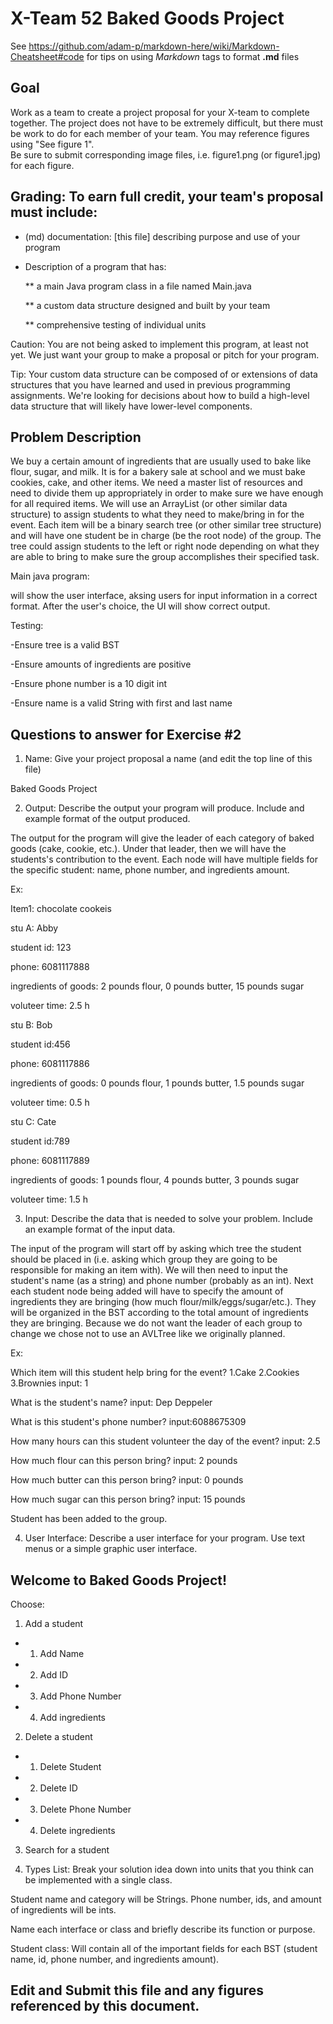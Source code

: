 # X-Team 52 Baked Goods Project

See https://github.com/adam-p/markdown-here/wiki/Markdown-Cheatsheet#code for tips on using *Markdown* tags to format __.md__ files

## Goal

Work as a team to create a project proposal for your X-team to complete together.
The project does not have to be extremely difficult,
but there must be work to do for each member of your team.
You may reference figures using "See figure 1".  
Be sure to submit corresponding image files, i.e. figure1.png (or figure1.jpg) for each figure.

## Grading: To earn full credit, your team's proposal must include:

* (md) documentation: [this file] describing purpose and use of your program

* Description of a program that has:

  ** a main Java program class in a file named Main.java
  
  ** a custom data structure designed and built by your team
  
  ** comprehensive testing of individual units
  
 Caution: You are not being asked to implement this program, at least not yet. 
 We just want your group to make a proposal or pitch for your program.
 
 Tip: Your custom data structure can be composed of or extensions of data structures that you have learned and used in previous programming assignments.  We're looking for decisions about how to build a high-level data structure that will likely have lower-level components.

## Problem Description

We buy a certain amount of ingredients that are usually used to bake like flour, sugar, and milk. It is for a bakery sale at school and we must bake cookies, cake, and other items. We need a master list of resources and need to divide them up appropriately in order to make sure we have enough for all required items.
We will use an ArrayList (or other similar data structure) to assign students to what they need to make/bring in for the event. Each item will be a binary search tree (or other similar tree structure) and will have one student be in charge (be the root node) of the group. The tree could assign students to the left or right node depending on what they are able to bring to make sure the group accomplishes their specified task.

Main java program:

will show the user interface, aksing users for input information in a correct format.
After the user's choice, the UI will show correct output.

Testing:

-Ensure tree is a valid BST

-Ensure amounts of ingredients are positive

-Ensure phone number is a 10 digit int

-Ensure name is a valid String with first and last name


## Questions to answer for Exercise #2

1. Name: Give your project proposal a name (and edit the top line of this file)

Baked Goods Project


2. Output: Describe the output your program will produce.  Include and example format of the output produced.

The output for the program will give the leader of each category of baked goods (cake, cookie, etc.). Under that leader, then we will have the students's contribution to the event. Each node will have multiple fields for the specific student: name, phone number, and ingredients amount.

Ex:

Item1: chocolate cookeis

stu A: Abby 

 student id: 123
 
 phone: 6081117888
 
 ingredients of goods: 2 pounds flour, 0 pounds butter, 15 pounds sugar
 
 voluteer time: 2.5 h
 
stu B: Bob

 student id:456
 
 phone: 6081117886
 
 ingredients of goods: 0 pounds flour, 1 pounds butter, 1.5 pounds sugar
 
 voluteer time: 0.5 h
 
stu C: Cate

 student id:789
 
 phone: 6081117889
 
 ingredients of goods: 1 pounds flour, 4 pounds butter, 3 pounds sugar
 
 voluteer time: 1.5 h



3. Input: Describe the data that is needed to solve your problem. Include an example format of the input data.

The input of the program will start off by asking which tree the student should be placed in (i.e. asking which group they are going to be responsible for making an item with). We will then need to input the student's name (as a string) and phone number (probably as an int). Next each student node being added will have to specify the amount of ingredients they are bringing (how much flour/milk/eggs/sugar/etc.). They will be organized in the BST according to the total amount of ingredients they are bringing. Because we do not want the leader of each group to change we chose not to use an AVLTree like we originally planned.

Ex:

Which item will this student help bring for the event? 1.Cake 2.Cookies 3.Brownies    input: 1

What is the student's name?    input: Dep Deppeler

What is this student's phone number?    input:6088675309

How many hours can this student volunteer the day of the event?    input: 2.5

How much flour can this person bring?    input: 2 pounds

How much butter can this person bring?    input: 0 pounds

How much sugar can this person bring?    input: 15 pounds

Student has been added to the group.



4. User Interface: Describe a user interface for your program.  Use text menus or a simple graphic user interface.
 
  ## Welcome to Baked Goods Project!
  Choose:
  1. Add a student
  * 1. Add Name
  * 2. Add ID
  * 3. Add Phone Number
  * 4. Add ingredients
  2. Delete a student
  * 1. Delete Student
  * 2. Delete ID
  * 3. Delete Phone Number
  * 4. Delete ingredients
  3. Search for a student

5. Types List: Break your solution idea down into units that you think can be implemented with a single class.

Student name and category will be Strings. Phone number, ids, and amount of ingredients will be ints.


Name each interface or class and briefly describe its function or purpose.

Student class: Will contain all of the important fields for each BST (student name, id, phone number, and ingredients amount).

## Edit and Submit this file and any figures referenced by this document.

